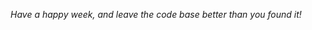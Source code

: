 <!-- Footer start -->

_Have a happy week, and leave the code base better than you found it!_

<!-- Footer end -->
